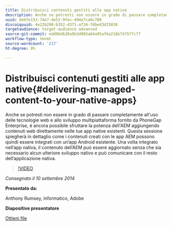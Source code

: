 ```yaml
---
title: Distribuisci contenuti gestiti alle app native
description: Anche se potresti non essere in grado di passare completamente all'uso delle tecnologie web e allo sviluppo multipiattaforma fornito da PhoneGap Enterprise, è ancora possibile sfruttare la potenza dell'AEM aggiungendo contenuti web direttamente nelle tue app native esistenti. Questa sessione spiegherà in dettaglio come i contenuti creati con le app AEM possono quindi essere integrati con un’app Android esistente. Una volta integrato nell’app nativa, il contenuto dell’AEM può essere aggiornato senza che sia necessario alcun ulteriore sviluppo nativo e può comunicare con il resto dell’applicazione nativa.
uuid: debfe153-74e7-4e52-9fec-494e7ca6c780
discoiquuid: 4e22b290-b352-4371-a734-fdbed3d25838
targetaudience: target-audience advanced
source-git-commit: edd0bdb28a9b3d065a64a95af6a216b747577c77
workflow-type: tm+mt
source-wordcount: '217'
ht-degree: 0%

---
```


# Distribuisci contenuti gestiti alle app native{#delivering-managed-content-to-your-native-apps}

Anche se potresti non essere in grado di passare completamente all&#39;uso delle tecnologie web e allo sviluppo multipiattaforma fornito da PhoneGap Enterprise, è ancora possibile sfruttare la potenza dell&#39;AEM aggiungendo contenuti web direttamente nelle tue app native esistenti. Questa sessione spiegherà in dettaglio come i contenuti creati con le app AEM possono quindi essere integrati con un’app Android esistente. Una volta integrato nell’app nativa, il contenuto dell’AEM può essere aggiornato senza che sia necessario alcun ulteriore sviluppo nativo e può comunicare con il resto dell’applicazione nativa.

>[!VIDEO](https://video.tv.adobe.com/v/19467/?quality=9)

*Consegnato il 10 settembre 2014*

**Presentato da:**

Anthony Rumsey, informatico, Adobe

**Diapositive presentatore**

[Ottieni file](assets/9-10-2014-delivering-managed-content-to-your-native-apps.pdf)
<!--
[Get back to the Overview](https://helpx.adobe.com/experience-manager/kt/eseminars/gems/aem-index.html)
-->
